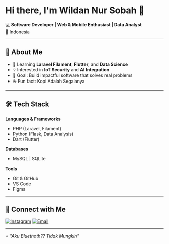 # Hi there, I'm Wildan Nur Sobah 👋

💻 **Software Developer | Web & Mobile Enthusiast | Data Analyst**  
📍 Indonesia

---

## 🚀 About Me
- 🌱 Learning **Laravel Filament**, **Flutter**, and **Data Science**
- 💡 Interested in **IoT Security** and **AI Integration**
- 🎯 Goal: Build impactful software that solves real problems
- ☕ Fun fact: Kopi Adalah Segalanya

---

## 🛠 Tech Stack
**Languages & Frameworks**
- PHP (Laravel, Filament)
- Python (Flask, Data Analysis)
- Dart (Flutter)

**Databases**
- MySQL | SQLite

**Tools**
- Git & GitHub
- VS Code
- Figma

---

## 🔗 Connect with Me
[![Instagram](<img src="https://static.vecteezy.com/system/resources/previews/018/910/697/original/instagram-mobile-app-logo-instagram-app-icon-ig-app-free-free-vector.jpg" alt="Instagram Logo" width="150">
)](https://www.instagram.com/wldnrsbah/profilecard/?igsh=MTBwMXAxdWFxcHp2Zw== )
[![Email](https://static.vecteezy.com/system/resources/previews/022/484/516/original/google-mail-gmail-icon-logo-symbol-free-png.png)](wildannursobah015@gmail.com)

---
⭐️ *"Aku Bluethoth?? Tidak Mungkin"*
